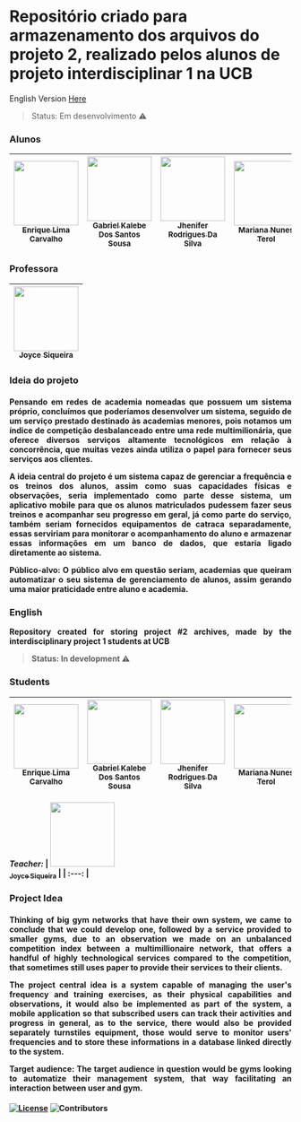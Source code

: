 # Repositório criado para armazenamento dos arquivos do projeto 2, realizado pelos alunos de projeto interdisciplinar 1 na UCB

English Version [Here](*English)

> Status: Em desenvolvimento ⚠️

### Alunos
| [<img src="https://avatars.githubusercontent.com/u/111439330?v=4" width=115><br><sub>Enrique Lima Carvalho</sub>](https://github.com/enrique-sem-h) |  [<img src="https://avatars.githubusercontent.com/u/111618683?v=4" width=115><br><sub>Gabriel Kalebe Dos Santos Sousa</sub>](https://github.com/gkalebe) |  [<img src="https://avatars.githubusercontent.com/u/112129761?v=4" width=115><br><sub>Jhenifer Rodrigues Da Silva</sub>](https://github.com/jheni-rodrigues22) | [<img src="https://avatars.githubusercontent.com/u/111513262?v=4" width=115><br><sub>Mariana Nunes Terol</sub>](https://github.com/MariTerol) |
| :---: | :---: | :---: |:---: |

### Professora
| [<img src="https://avatars.githubusercontent.com/u/27175429?v=4" width=115><br><sub>Joyce Siqueira</sub>](https://github.com/joycitta-siqueira) |
| :---: |

### Ideia do projeto
<h4 align="justify"><p>Pensando em redes de academia nomeadas que possuem um sistema próprio, concluímos que poderíamos desenvolver um sistema, seguido de um serviço prestado destinado às academias menores, pois notamos um índice de competição desbalanceado entre uma rede multimilionária, que oferece diversos serviços altamente tecnológicos em relação à concorrência, que muitas vezes ainda utiliza o papel para fornecer seus serviços aos clientes.</p>
<hp>A ideia central do projeto é um sistema capaz de gerenciar a frequência e os treinos dos alunos, assim como suas capacidades físicas e observações, seria implementado como parte desse sistema, um aplicativo mobile para que os alunos matriculados pudessem fazer seus treinos e acompanhar seu progresso em geral, já como parte do serviço, também seriam fornecidos equipamentos de catraca separadamente, essas serviriam para monitorar o acompanhamento do aluno e armazenar essas informações em um banco de dados, que estaria ligado diretamente ao sistema.</p>

<p>Público-alvo: O público alvo em questão seriam, academias que queiram automatizar o seu sistema de gerenciamento de alunos, assim gerando uma maior praticidade entre aluno e academia.</p></h>


### English

Repository created for storing project #2 archives, made by the interdisciplinary project 1 students at UCB

> Status: In development ⚠️

### Students
| [<img src="https://avatars.githubusercontent.com/u/111439330?v=4" width=115><br><sub>Enrique Lima Carvalho</sub>](https://github.com/enrique-sem-h) |  [<img src="https://avatars.githubusercontent.com/u/111618683?v=4" width=115><br><sub>Gabriel Kalebe Dos Santos Sousa</sub>](https://github.com/gkalebe) |  [<img src="https://avatars.githubusercontent.com/u/112129761?v=4" width=115><br><sub>Jhenifer Rodrigues Da Silva</sub>](https://github.com/jheni-rodrigues22) | [<img src="https://avatars.githubusercontent.com/u/111513262?v=4" width=115><br><sub>Mariana Nunes Terol</sub>](https://github.com/MariTerol)|
| :---: | :---: | :---: |:---: |

***Teacher:*** 
| [<img src="https://avatars.githubusercontent.com/u/27175429?v=4" width=115><br><sub>Joyce Siqueira</sub>](https://github.com/joycitta-siqueira) |
| :---: |

### Project Idea
<h4 align="justify"><p>Thinking of big gym networks that have their own system, we came to conclude that we could develop one, followed by a service provided to smaller gyms, due to an observation we made on an unbalanced competition index between a multimillionaire network, that offers a handful of highly technological services compared to the competition, that sometimes still uses paper to provide their services to their clients.</p>
<p>The project central idea is a system capable of managing the user's frequency and training exercises, as their physical capabilities and observations, it would also be implemented as part of the system, a mobile application so that subscribed users can track their activities and progress in general, as to the service, there would also be provided separately turnstiles equipment, those would serve to monitor users' frequencies and to store these informations in a database linked directly to the system.</p>

<p>Target audience: The target audience in question would be gyms looking to automatize their management system, that way facilitating an interaction between user and gym.</p></h4>

[![License](https://img.shields.io/badge/License-Apache_2.0-blue.svg)](https://opensource.org/licenses/Apache-2.0)
![Contributors](https://img.shields.io/github/contributors/enrique-sem-h/projeto-sistemas-de-academia?color=blue&style=for-the-badge)

